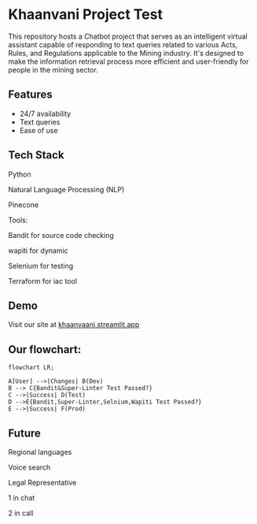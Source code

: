 
# Khaanvani Project Test

This repository hosts a Chatbot project that serves as an intelligent virtual assistant capable of responding to text queries related to various Acts, Rules, and Regulations applicable to the Mining industry. It's designed to make the information retrieval process more efficient and user-friendly for people in the mining sector.
## Features

- 24/7 availability
- Text queries
- Ease of use


## Tech Stack

Python

Natural Language Processing (NLP)

Pinecone

Tools:

Bandit for source code checking

wapiti for dynamic

Selenium for testing

Terraform for iac tool
## Demo
Visit our site at [khaanvaani.streamlit.app](https://khaanvaani.streamlit.app/)



## Our flowchart:
```mermaid
flowchart LR;

A[User] -->|Changes| B(Dev)
B --> C{Bandit&Super-Linter Test Passed?}
C -->|Success| D(Test)
D -->E{Bandit,Super-Linter,Selnium,Wapiti Test Passed?} 
E -->|Success| F(Prod)

```


## Future

Regional languages

Voice search

Legal Representative

1 in chat

2 in call


